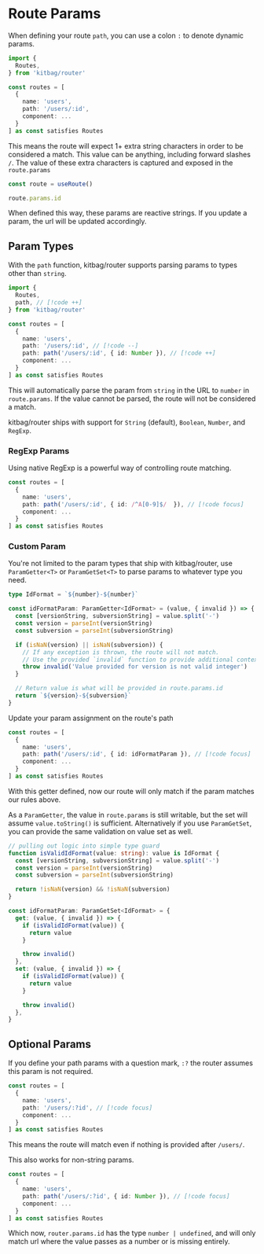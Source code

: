 # Route Params

When defining your route `path`, you can use a colon `:` to denote dynamic params.

```ts
import { 
  Routes,
} from 'kitbag/router'

const routes = [
  {
    name: 'users',
    path: '/users/:id',
    component: ...
  }
] as const satisfies Routes
```

This means the route will expect 1+ extra string characters in order to be considered a match. This value can be anything, including forward slashes `/`. The value of these extra characters is captured and exposed in the `route.params`

```ts
const route = useRoute()

route.params.id
```

When defined this way, these params are reactive strings. If you update a param, the url will be updated accordingly.

## Param Types

With the `path` function, kitbag/router supports parsing params to types other than `string`.

```ts
import { 
  Routes,
  path, // [!code ++]
} from 'kitbag/router'

const routes = [
  {
    name: 'users',
    path: '/users/:id', // [!code --]
    path: path('/users/:id', { id: Number }), // [!code ++]
    component: ...
  }
] as const satisfies Routes
```

This will automatically parse the param from `string` in the URL to `number` in `route.params`. If the value cannot be parsed, the route will not be considered a match.

kitbag/router ships with support for `String` (default), `Boolean`, `Number`, and `RegExp`.

### RegExp Params

Using native RegExp is a powerful way of controlling route matching.

```ts
const routes = [
  {
    name: 'users',
    path: path('/users/:id', { id: /^A[0-9]$/  }), // [!code focus]
    component: ...
  }
] as const satisfies Routes
```

### Custom Param

You're not limited to the param types that ship with kitbag/router, use `ParamGetter<T>` or `ParamGetSet<T>` to parse params to whatever type you need.

```ts
type IdFormat = `${number}-${number}`

const idFormatParam: ParamGetter<IdFormat> = (value, { invalid }) => {
  const [versionString, subversionString] = value.split('-')
  const version = parseInt(versionString)
  const subversion = parseInt(subversionString)

  if (isNaN(version) || isNaN(subversion)) {
    // If any exception is thrown, the route will not match.
    // Use the provided `invalid` function to provide additional context to the router.
    throw invalid('Value provided for version is not valid integer')
  }

  // Return value is what will be provided in route.params.id
  return `${version}-${subversion}`
}
```

Update your param assignment on the route's path

```ts
const routes = [
  {
    name: 'users',
    path: path('/users/:id', { id: idFormatParam }), // [!code focus]
    component: ...
  }
] as const satisfies Routes
```

With this getter defined, now our route will only match if the param matches our rules above.

As a `ParamGetter`, the value in `route.params` is still writable, but the set will assume `value.toString()` is sufficient. Alternatively if you use `ParamGetSet`, you can provide the same validation on value set as well.

```ts
// pulling out logic into simple type guard
function isValidIdFormat(value: string): value is IdFormat {
  const [versionString, subversionString] = value.split('-')
  const version = parseInt(versionString)
  const subversion = parseInt(subversionString)

  return !isNaN(version) && !isNaN(subversion)
}

const idFormatParam: ParamGetSet<IdFormat> = {
  get: (value, { invalid }) => {
    if (isValidIdFormat(value)) {
      return value
    }

    throw invalid()
  },
  set: (value, { invalid }) => {
    if (isValidIdFormat(value)) {
      return value
    }

    throw invalid()
  },
}
```

## Optional Params

If you define your path params with a question mark, `:?` the router assumes this param is not required.

```ts
const routes = [
  {
    name: 'users',
    path: '/users/:?id', // [!code focus]
    component: ...
  }
] as const satisfies Routes
```

This means the route will match even if nothing is provided after `/users/`.

This also works for non-string params.

```ts
const routes = [
  {
    name: 'users',
    path: path('/users/:?id', { id: Number }), // [!code focus]
    component: ...
  }
] as const satisfies Routes
```

Which now, `router.params.id` has the type `number | undefined`, and will only match url where the value passes as a number or is missing entirely.
